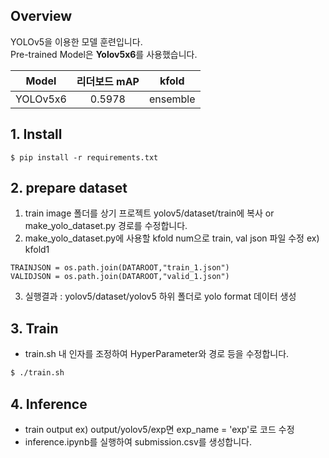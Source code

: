 ## Overview

YOLOv5을 이용한 모델 훈련입니다.  
Pre-trained Model은 **Yolov5x6**를 사용했습니다. 

|Model|리더보드 mAP| kfold |
|---|:---:|:---:|
|YOLOv5x6|0.5978|ensemble|

## 1. Install

  ```
  $ pip install -r requirements.txt
  ```

## 2. prepare dataset
1. train image 폴더를 상기 프로젝트 yolov5/dataset/train에 복사 or make_yolo_dataset.py 경로를 수정합니다.
2. make_yolo_dataset.py에 사용할 kfold num으로 train, val json 파일 수정 ex) kfold1
```
TRAINJSON = os.path.join(DATAROOT,"train_1.json")
VALIDJSON = os.path.join(DATAROOT,"valid_1.json")
``` 
3. 실행결과 : yolov5/dataset/yolov5 하위 폴더로 yolo format 데이터 생성

## 3. Train

- train.sh 내 인자를 조정하여 HyperParameter와 경로 등을 수정합니다.

```bash
$ ./train.sh
```

## 4. Inference
- train output ex) output/yolov5/exp면 exp_name = 'exp'로 코드 수정
- inference.ipynb를 실행하여 submission.csv를 생성합니다.